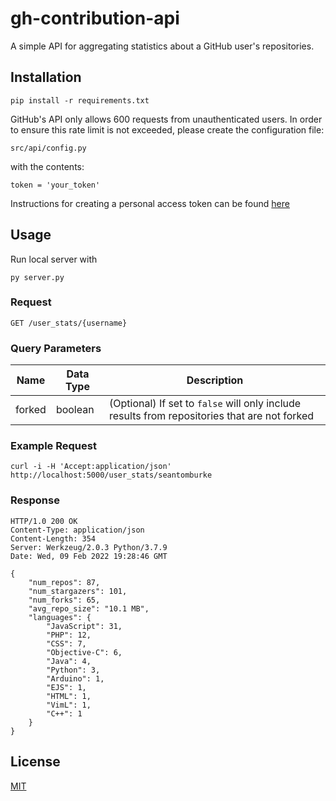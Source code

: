 # gh-contribution-api

A simple API for aggregating statistics about a GitHub user's repositories.

## Installation

`pip install -r requirements.txt`

GitHub's API only allows 600 requests from unauthenticated users. In order to ensure this rate limit is not exceeded, please create the configuration file:

`src/api/config.py`

with the contents:

`token = 'your_token'`

Instructions for creating a personal access token can be found [here](https://docs.github.com/en/authentication/keeping-your-account-and-data-secure/creating-a-personal-access-token)

## Usage

Run local server with 

`py server.py`

### Request
`GET /user_stats/{username}`

### Query Parameters

| Name   | Data Type | Description |
| ------ | --------- | ----------- |
| forked | boolean   | (Optional) If set to `false` will only include results from repositories that are not forked


### Example Request

`curl -i -H 'Accept:application/json' http://localhost:5000/user_stats/seantomburke`

### Response


    HTTP/1.0 200 OK
    Content-Type: application/json
    Content-Length: 354
    Server: Werkzeug/2.0.3 Python/3.7.9
    Date: Wed, 09 Feb 2022 19:28:46 GMT

    {
        "num_repos": 87,
        "num_stargazers": 101,
        "num_forks": 65,
        "avg_repo_size": "10.1 MB",
        "languages": {
            "JavaScript": 31,
            "PHP": 12,
            "CSS": 7,
            "Objective-C": 6,
            "Java": 4,
            "Python": 3,
            "Arduino": 1,
            "EJS": 1,
            "HTML": 1,
            "VimL": 1,
            "C++": 1
        }
    }


## License
[MIT](https://choosealicense.com/licenses/mit/)